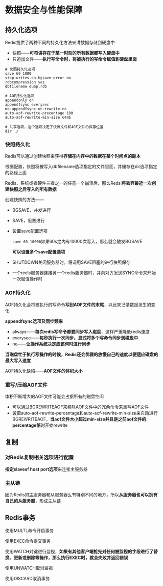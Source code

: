 # 数据安全与性能保障

## 持久化选项

Redis提供了两种不同的持久化方法来讲数据存储到硬盘中

* 快照——**可将讲存在于某一时刻的所有数据都写入硬盘中**
* 只追加文件——**执行写命令时，将被执行的写命令赋值到硬盘里面**

```shell
# 快照持久化选项
save 60 1000
stop-writes-on-bgsave-error no
rdbcompression yes
dbfilename dump.rdb

# AOF持久化选项
appendonly on
appendfsync everysec
no-appendfsync-on-rewrite no
auto-aof-rewrite-precentage 100
auto-aof-rewrite-min-size 64mb

# 共享选项，这个选项决定了快照文件和AOF文件的保存位置
dir ./
```

### 快照持久化

Redis可以通过创建快照来获得**存储在内存中的数据在某个时间点的副本**

根据配置，快照将被写入dbfilename选项指定的文件里面，并储存在dir选项指定的路径上面

Redis、系统或者硬件三者之一的任意一个崩溃后，那么Redsi**将丢弃最近一次创建快照之后写入的所有数据**

创建快照的方法——

* BGSAVE，并发进行

* SAVE，阻塞进行

* 设置save配置选项

  `save 60 10000`如果60s之内有10000次写入，那么就会触发BGSAVE

  **可以设置多个save配置选项**

* SHUTDOWN关闭服务器时，将调用SAVE阻塞的进行快照保存

* 一个redis服务器连接另一个redis服务器时，并向对方发送SYNC命令来开始一次赋值操作时

### AOF持久化

AOF持久化会将被执行的写命令**写到AOF文件的末尾**，以此来记录数据发生的变化

**appendfsync选项及同步频率**

* always——**每次redis写命令都要同步写入磁盘**，这样严重降低redis速度
* everysec——**每秒执行一次同步，显式将多个写命令同步到磁盘中**
* no——**让操作系统决定应该何时进行同步**

**当磁盘忙于执行写操作的时候，Redis还会优雅的放慢自己的速度以便适应磁盘的最大写入速度**

AOF持久化缺陷——**AOF文件的体积大小**

### 重写/压缩AOF文件

体积不断增大的AOF文件可能会占据所有的磁盘空间

* 可以通过BGREWRITEAOF来移除AOF文件中的冗余命令来重写AOF文件
* 设置auto-aof-rewrite-percentage和auto-aof-rewrite-min-size来自动进行BGREWRITEAOF，**当aof文件大小超过min-size并且是之前aof文件的percentage倍**时开始rewrite

## 复制

### 对Redis复制相关选项进行配置

**指定slaveof host port选项**来连接主服务器

### 主从链

因为Redis的主服务器和从服务器么有特别不同的地方，所以**从服务器也可以拥有自己的从服务器**，形成主从链

## Redis事务

使用MULTL命令开启事务

使用EXEC命令提交事务

使用WATCH对键进行监视，**如果有其他客户端抢先对任何被监视的字段进行了替换、更新或删除等操作，那么执行EXEC时，就会失败并返回错误**

使用UNWATCH取消监视

使用DISCARD取消事务


